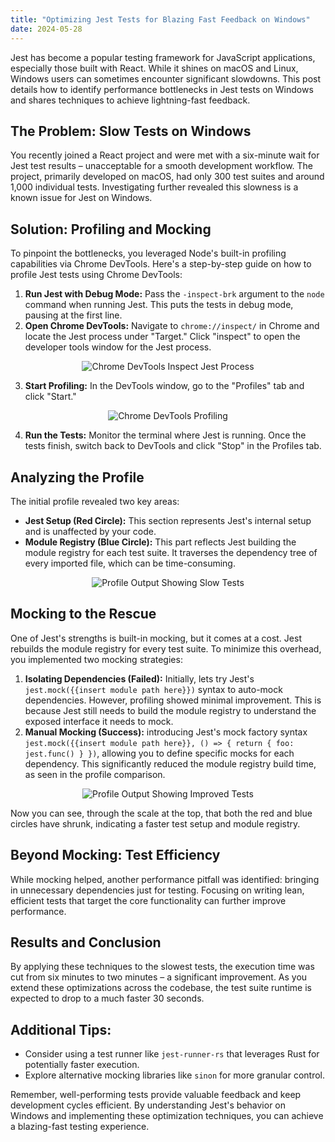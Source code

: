 ```yaml
---
title: "Optimizing Jest Tests for Blazing Fast Feedback on Windows"
date: 2024-05-28
---
```


Jest has become a popular testing framework for JavaScript applications, 
especially those built with React. While it shines on macOS and Linux, 
Windows users can sometimes encounter significant slowdowns. This post 
details how to identify performance bottlenecks in Jest tests on Windows 
and shares techniques to achieve lightning-fast feedback.

## The Problem: Slow Tests on Windows

You recently joined a React project and were met with a six-minute wait for 
Jest test results – unacceptable for a smooth development workflow. The 
project, primarily developed on macOS, had only 300 test suites and around 
1,000 individual tests. Investigating further revealed this slowness is a 
known issue for Jest on Windows.

## Solution: Profiling and Mocking

To pinpoint the bottlenecks, you leveraged Node's built-in profiling 
capabilities via Chrome DevTools. Here's a step-by-step guide on how to 
profile Jest tests using Chrome DevTools:

1. **Run Jest with Debug Mode:** Pass the `-inspect-brk` argument to the 
`node` command when running Jest. This puts the tests in debug mode, 
pausing at the first line.
2. **Open Chrome DevTools:** Navigate to `chrome://inspect/` in Chrome 
and locate the Jest process under "Target." Click "inspect" to open the 
developer tools window for the Jest process.

<div style="display: flex;justify-content: center">
    <img alt="Chrome DevTools Inspect Jest Process" 
        src="/jdoro-blog/assets/images/chrome-inspect-page.png"/>
</div>

3. **Start Profiling:**  In the DevTools window, go to the "Profiles" tab and 
click "Start."

<div style="display: flex;justify-content: center">
    <img alt="Chrome DevTools Profiling" 
        src="/jdoro-blog/assets/images/chrome-profile-start.png"/>
</div>

4. **Run the Tests:**  Monitor the terminal where Jest is running. Once the 
tests finish, switch back to DevTools and click "Stop" in the Profiles tab.

## Analyzing the Profile

The initial profile revealed two key areas:

- **Jest Setup (Red Circle):** This section represents Jest's internal setup 
and is unaffected by your code.
- **Module Registry (Blue Circle):** This part reflects Jest building the 
module registry for each test suite. It traverses the dependency tree of 
every imported file, which can be time-consuming.

<div style="display: flex;justify-content: center">
    <img alt="Profile Output Showing Slow Tests" 
        src="/jdoro-blog/assets/images/jest-profile-output-before.png"/>
</div>

## Mocking to the Rescue

One of Jest's strengths is built-in mocking, but it comes at a cost. Jest 
rebuilds the module registry for every test suite. To minimize this overhead, 
you implemented two mocking strategies:

1. **Isolating Dependencies (Failed):** Initially, lets try Jest's 
`jest.mock({{insert module path here}})` syntax to auto-mock dependencies. 
However, profiling showed minimal improvement. This is because Jest still 
needs to build the module registry to understand the exposed interface it 
needs to mock.
2. **Manual Mocking (Success):**   introducing Jest's mock factory syntax 
`jest.mock({{insert module path here}}, () => { return { foo: jest.func() } })`, 
allowing you to define specific mocks for each dependency. This significantly 
reduced the module registry build time, as seen in the profile comparison.

<div style="display: flex;justify-content: center">
    <img alt="Profile Output Showing Improved Tests" 
        src="/jdoro-blog/assets/images/jest-profile-output-after.png"/>
</div>

Now you can see, through the scale at the top, that both the red and blue 
circles have shrunk, indicating a faster test setup and module registry.

## Beyond Mocking: Test Efficiency

While mocking helped, another performance pitfall was identified: 
bringing in unnecessary dependencies just for testing.  Focusing on writing 
lean, efficient tests that target the core functionality can further improve 
performance.

## Results and Conclusion

By applying these techniques to the slowest tests, the execution time was
cut from six minutes to two minutes – a significant improvement. As you 
extend these optimizations across the codebase, the test suite runtime is 
expected to drop to a much faster 30 seconds.

## Additional Tips:

- Consider using a test runner like `jest-runner-rs` that leverages Rust for 
potentially faster execution.
- Explore alternative mocking libraries like `sinon` for more granular control.

Remember, well-performing tests provide valuable feedback and keep 
development cycles efficient. By understanding Jest's behavior on Windows 
and implementing these optimization techniques, you can achieve a 
blazing-fast testing experience.
